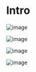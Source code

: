 # Intro

![image](https://github.com/C191068/Khatami_containernet/assets/89090776/941ab120-2875-475b-9285-aa71135b6c15)

![image](https://github.com/C191068/Khatami_containernet/assets/89090776/69a02035-a046-4c07-b518-9c2fbce61bfe)

![image](https://github.com/C191068/Khatami_containernet/assets/89090776/92391618-dd07-4484-9abd-d3699d910820)

![image](https://github.com/C191068/Khatami_containernet/assets/89090776/ce5d0fbf-aab0-4fdb-bad7-d08f86cecfc7)

